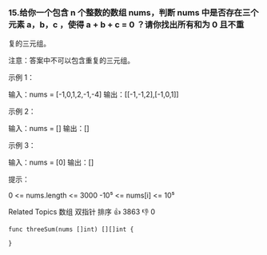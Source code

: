 ### 15.给你一个包含 n 个整数的数组 nums，判断 nums 中是否存在三个元素 a，b，c ，使得 a + b + c = 0 ？请你找出所有和为 0 且不重
复的三元组。

 注意：答案中不可以包含重复的三元组。



 示例 1：


输入：nums = [-1,0,1,2,-1,-4]
输出：[[-1,-1,2],[-1,0,1]]


 示例 2：


输入：nums = []
输出：[]


 示例 3：


输入：nums = [0]
输出：[]




 提示：


 0 <= nums.length <= 3000
 -10⁵ <= nums[i] <= 10⁵

 Related Topics 数组 双指针 排序 👍 3863 👎 0

```
func threeSum(nums []int) [][]int {

}
```